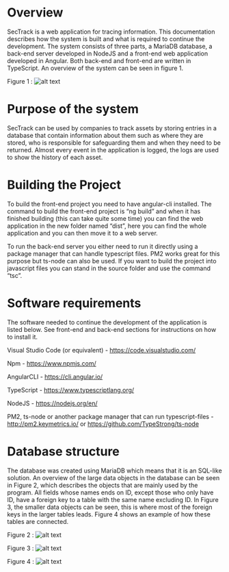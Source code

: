 

# Overview
SecTrack is a web application for tracing information. This documentation describes how the system is built and what is required to continue the development. The system consists of three parts, a MariaDB database, a back-end server developed in NodeJS and a front-end web application developed in Angular. Both back-end and front-end are written in TypeScript. An overview of the system can be seen in figure 1.

Figure 1 : ![alt text](https://lh3.google.com/u/0/d/1D4kF6hNqWpzCb9xjS1wDb8OisWVYUl8c=w1920-h887-iv1 "Overview")

# Purpose of the system
SecTrack can be used by companies to track assets by storing entries in a database that contain information about them such as where they are stored, who is responsible for safeguarding them and when they need to be returned. Almost every event in the application is logged, the logs are used to show the history of each asset.

# Building the Project
To build the front-end project you need to have angular-cli installed. The command to build the front-end project is “ng build” and when it has finished building (this can take quite some time) you can find the web application in the new folder named “dist”, here you can find the whole application and you can then move it to a web server.

To run the back-end server you either need to run it directly using a package manager that can handle typescript files. PM2 works great for this purpose but ts-node can also be used. If you want to build the project into javascript files you can stand in the source folder and use the command “tsc”.

# Software requirements
The software needed to continue the development of the application is listed below. See front-end and back-end sections for instructions on how to install it.

Visual Studio Code (or equivalent) - https://code.visualstudio.com/

Npm - https://www.npmjs.com/

AngularCLI - https://cli.angular.io/

TypeScript - https://www.typescriptlang.org/

NodeJS - https://nodejs.org/en/

PM2, ts-node or another package manager that can run typescript-files - http://pm2.keymetrics.io/ or https://github.com/TypeStrong/ts-node

# Database structure
The database was created using MariaDB which means that it is an SQL-like solution. An overview of the large data objects in the database can be seen in Figure 2, which describes the objects that are mainly used by the program. All fields whose names ends on ID, except those who only have ID, have a foreign key to a table with the same name excluding ID. In Figure 3, the smaller data objects can be seen, this is where most of the foreign keys in the larger tables leads. Figure 4 shows an example of how these tables are connected.

Figure 2 : ![alt text](https://lh3.google.com/u/0/d/1SD-IZKHH_bfPE1mY0SNd93WTEuDMnPQf=w1387-h887-iv1 "Overview of the larger data objects")

Figure 3 : ![alt text](https://lh3.google.com/u/0/d/1jJfzDqQX9WS0aKvT5iEWCuwLp_X6s2e5=w1387-h887-iv1 "Overview of the smaller data objects")

Figure 4 : ![alt text](https://lh3.google.com/u/0/d/1k5gloJMu_WeWazRM8bfGNN_9-dxNNUWX=w1387-h887-iv1 "Example of how tables can be linked using foreign keys")


